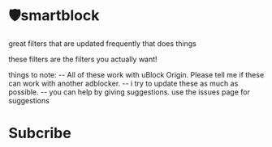 # 🛡️smartblock
great filters that are updated frequently that does things

these filters are the filters you actually want!

things to note:
-- All of these work with uBlock Origin. Please tell me if these can work with another adblocker.
-- i try to update these as much as possible.
-- you can help by giving suggestions. use the issues page for suggestions

# Subcribe

